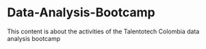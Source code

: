 # Data-Analysis-Bootcamp
This content is about the activities of the Talentotech Colombia data analysis bootcamp
